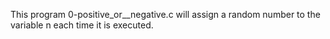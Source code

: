 This program 0-positive_or__negative.c  will assign a random number to the variable n each time it is executed.
